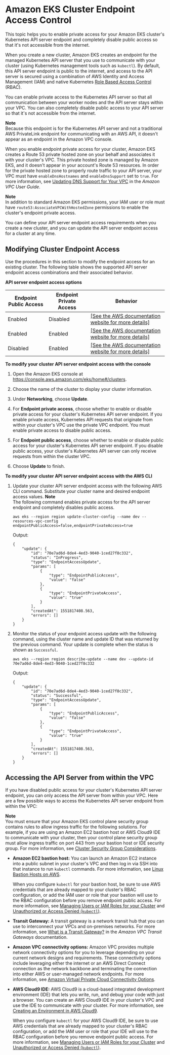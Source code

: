 # Amazon EKS Cluster Endpoint Access Control<a name="cluster-endpoint"></a>

This topic helps you to enable private access for your Amazon EKS cluster's Kubernetes API server endpoint and completely disable public access so that it's not accessible from the internet\.

When you create a new cluster, Amazon EKS creates an endpoint for the managed Kubernetes API server that you use to communicate with your cluster \(using Kubernetes management tools such as `kubectl`\)\. By default, this API server endpoint is public to the internet, and access to the API server is secured using a combination of AWS Identity and Access Management \(IAM\) and native Kubernetes [Role Based Access Control](https://kubernetes.io/docs/admin/authorization/rbac/) \(RBAC\)\.

You can enable private access to the Kubernetes API server so that all communication between your worker nodes and the API server stays within your VPC\. You can also completely disable public access to your API server so that it's not accessible from the internet\.

**Note**  
Because this endpoint is for the Kubernetes API server and not a traditional AWS PrivateLink endpoint for communicating with an AWS API, it doesn't appear as an endpoint in the Amazon VPC console\.

When you enable endpoint private access for your cluster, Amazon EKS creates a Route 53 private hosted zone on your behalf and associates it with your cluster's VPC\. This private hosted zone is managed by Amazon EKS, and it doesn't appear in your account's Route 53 resources\. In order for the private hosted zone to properly route traffic to your API server, your VPC must have `enableDnsHostnames` and `enableDnsSupport` set to `true`\. For more information, see [Updating DNS Support for Your VPC](https://docs.aws.amazon.com/vpc/latest/userguide/vpc-dns.html#vpc-dns-updating) in the *Amazon VPC User Guide*\.

**Note**  
In addition to standard Amazon EKS permissions, your IAM user or role must have `route53:AssociateVPCWithHostedZone` permissions to enable the cluster's endpoint private access\.

You can define your API server endpoint access requirements when you create a new cluster, and you can update the API server endpoint access for a cluster at any time\. 

## Modifying Cluster Endpoint Access<a name="modify-endpoint-access"></a>

Use the procedures in this section to modify the endpoint access for an existing cluster\. The following table shows the supported API server endpoint access combinations and their associated behavior\.


**API server endpoint access options**  

| Endpoint Public Access | Endpoint Private Access | Behavior | 
| --- | --- | --- | 
| Enabled | Disabled |  [\[See the AWS documentation website for more details\]](http://docs.aws.amazon.com/eks/latest/userguide/cluster-endpoint.html)  | 
| Enabled | Enabled |  [\[See the AWS documentation website for more details\]](http://docs.aws.amazon.com/eks/latest/userguide/cluster-endpoint.html)  | 
| Disabled | Enabled |  [\[See the AWS documentation website for more details\]](http://docs.aws.amazon.com/eks/latest/userguide/cluster-endpoint.html)  | 

**To modify your cluster API server endpoint access with the console**

1. Open the Amazon EKS console at [https://console\.aws\.amazon\.com/eks/home\#/clusters](https://console.aws.amazon.com/eks/home#/clusters)\.

1. Choose the name of the cluster to display your cluster information\.

1. Under **Networking**, choose **Update**\.

1. For **Endpoint private access**, choose whether to enable or disable private access for your cluster's Kubernetes API server endpoint\. If you enable private access, Kubernetes API requests that originate from within your cluster's VPC use the private VPC endpoint\. You must enable private access to disable public access\.

1. For **Endpoint public access**, choose whether to enable or disable public access for your cluster's Kubernetes API server endpoint\. If you disable public access, your cluster's Kubernetes API server can only receive requests from within the cluster VPC\. 

1. Choose **Update** to finish\.

**To modify your cluster API server endpoint access with the AWS CLI**

1. Update your cluster API server endpoint access with the following AWS CLI command\. Substitute your cluster name and desired endpoint access values\.
**Note**  
The following command enables private access for the API server endpoint and completely disables public access\.

   ```
   aws eks --region region update-cluster-config --name dev --resources-vpc-config endpointPublicAccess=false,endpointPrivateAccess=true
   ```

   Output:

   ```
   {
       "update": {
           "id": "70e7ad6d-8de4-4ed3-9040-1ced27f8c332",
           "status": "InProgress",
           "type": "EndpointAccessUpdate",
           "params": [
               {
                   "type": "EndpointPublicAccess",
                   "value": "false"
               },
               {
                   "type": "EndpointPrivateAccess",
                   "value": "true"
               }
           ],
           "createdAt": 1551817408.563,
           "errors": []
       }
   }
   ```

1. Monitor the status of your endpoint access update with the following command, using the cluster name and update ID that was returned by the previous command\. Your update is complete when the status is shown as `Successful`\.

   ```
   aws eks --region region describe-update --name dev --update-id 70e7ad6d-8de4-4ed3-9040-1ced27f8c332
   ```

   Output:

   ```
   {
       "update": {
           "id": "70e7ad6d-8de4-4ed3-9040-1ced27f8c332",
           "status": "Successful",
           "type": "EndpointAccessUpdate",
           "params": [
               {
                   "type": "EndpointPublicAccess",
                   "value": "false"
               },
               {
                   "type": "EndpointPrivateAccess",
                   "value": "true"
               }
           ],
           "createdAt": 1551817408.563,
           "errors": []
       }
   }
   ```

## Accessing the API Server from within the VPC<a name="private-access"></a>

If you have disabled public access for your cluster's Kubernetes API server endpoint, you can only access the API server from within your VPC\. Here are a few possible ways to access the Kubernetes API server endpoint from within the VPC:

**Note**  
You must ensure that your Amazon EKS control plane security group contains rules to allow ingress traffic for the following solutions\. For example, if you are using an Amazon EC2 bastion host or AWS Cloud9 IDE to communicate with your cluster, then your control plane security group must allow ingress traffic on port 443 from your bastion host or IDE security group\. For more information, see [Cluster Security Group Considerations](sec-group-reqs.md)\.
+ **Amazon EC2 bastion host:** You can launch an Amazon EC2 instance into a public subnet in your cluster's VPC and then log in via SSH into that instance to run `kubectl` commands\. For more information, see [Linux Bastion Hosts on AWS](https://aws.amazon.com/quickstart/architecture/linux-bastion/)\.

  When you configure `kubectl` for your bastion host, be sure to use AWS credentials that are already mapped to your cluster's RBAC configuration, or add the IAM user or role that your bastion will use to the RBAC configuration before you remove endpoint public access\. For more information, see [Managing Users or IAM Roles for your Cluster](add-user-role.md) and [Unauthorized or Access Denied \(`kubectl`\)](troubleshooting.md#unauthorized)\.
+ **Transit Gateway:** A transit gateway is a network transit hub that you can use to interconnect your VPCs and on\-premises networks\. For more information, see [What is a Transit Gateway?](https://docs.aws.amazon.com/vpc/latest/tgw/what-is-transit-gateway.html) in the *Amazon VPC Transit Gateways* documentation\.
+ **Amazon VPC connectivity options:** Amazon VPC provides multiple network connectivity options for you to leverage depending on your current network designs and requirements\. These connectivity options include leveraging either the internet or an AWS Direct Connect connection as the network backbone and terminating the connection into either AWS or user\-managed network endpoints\. For more information, see [Amazon Virtual Private Cloud Connectivity Options](https://docs.aws.amazon.com/aws-technical-content/latest/aws-vpc-connectivity-options/introduction.html)\.
+ **AWS Cloud9 IDE:** AWS Cloud9 is a cloud\-based integrated development environment \(IDE\) that lets you write, run, and debug your code with just a browser\. You can create an AWS Cloud9 IDE in your cluster's VPC and use the IDE to communicate with your cluster\. For more information, see [Creating an Environment in AWS Cloud9](https://docs.aws.amazon.com/cloud9/latest/user-guide/create-environment.html)\.

  When you configure `kubectl` for your AWS Cloud9 IDE, be sure to use AWS credentials that are already mapped to your cluster's RBAC configuration, or add the IAM user or role that your IDE will use to the RBAC configuration before you remove endpoint public access\. For more information, see [Managing Users or IAM Roles for your Cluster](add-user-role.md) and [Unauthorized or Access Denied \(`kubectl`\)](troubleshooting.md#unauthorized)\.